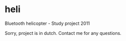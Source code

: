 heli
====

Bluetooth helicopter - Study project 2011

Sorry, project is in dutch. Contact me for any questions.
